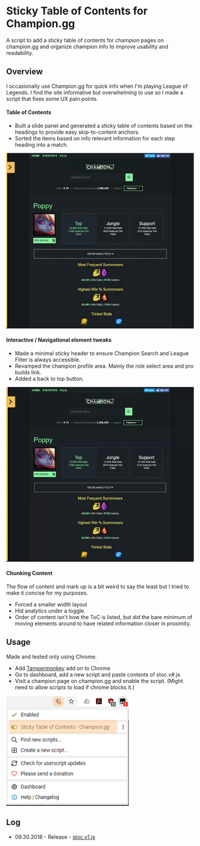 # Sticky Table of Contents for Champion.gg

A script to add a sticky table of contents for champion pages on champion.gg and organize champion info to improve usability and readability.


## Overview

I occasionally use Champion.gg for quick info when I'm playing League of Legends. I find the site informative but overwhelming to use so I made a script that fixes some UX pain points.

#### Table of Contents

* Built a slide panel and generated a sticky table of contents based on the headings to provide easy skip-to-content anchors.
* Sorted the items based on info relevant information for each step heading into a match.

![Sticky Table of Contents](notes/rdm-stoc.gif)

#### Interactive / Navigational element tweaks

* Made a minimal sticky header to ensure Champion Search and League Filter is always accessible.
* Revamped the champion profile area. Mainly the role select area and pro builds link.
* Added a back to top button.

![Interactions](notes/rdm-interactions.gif)

#### Chunking Content

The flow of content and mark up is a bit weird to say the least but I tried to make it concise for my purposes.

* Forced a smaller width layout
* Hid analytics under a toggle.
* Order of content isn't how the ToC is listed, but did the bare minimum of moving elements around to have related information closer in proximity.


## Usage

Made and tested only using Chrome.

* Add [Tampermonkey](https://tampermonkey.net/) add on to Chrome
* Go to dashboard, add a new script and paste contents of stoc.v#.js
* Visit a champion page on champion.gg and enable the script. (Might need to allow scripts to load if chrome blocks it.)

![Interactions](notes/rdm-enable-script.png)


## Log

* 09.30.2018 - Release - [stoc.v1.js](stoc.v1.js)
